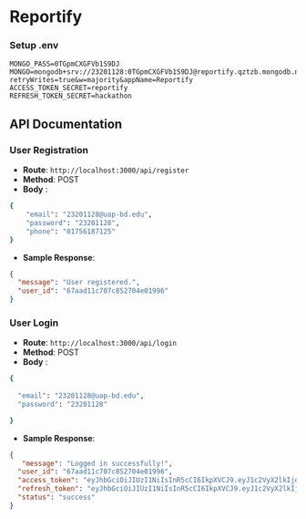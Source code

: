 # Reportify

### Setup .env

```
MONGO_PASS=0TGpmCXGFVb1S9DJ
MONGO=mongodb+srv://23201128:0TGpmCXGFVb1S9DJ@reportify.qztzb.mongodb.net/?retryWrites=true&w=majority&appName=Reportify
ACCESS_TOKEN_SECRET=reportify
REFRESH_TOKEN_SECRET=hackathon
```

## API Documentation

### User Registration

- **Route**: `http://localhost:3000/api/register`
- **Method**: POST
- **Body** :

```bash
{
    "email": "23201128@uap-bd.edu",
    "password": "23201128",
    "phone": "01756187125"
}
```

- **Sample Response**:

```json
{
  "message": "User registered.",
  "user_id": "67aad11c707c852704e01996"
}
```

### User Login

- **Route**: `http://localhost:3000/api/login`
- **Method**: POST
- **Body** :

```bash
{
 
  "email": "23201128@uap-bd.edu",
  "password": "23201128"

}
```

- **Sample Response**:

```json
{
   "message": "Logged in successfully!",
  "user_id": "67aad11c707c852704e01996",
  "access_token": "eyJhbGciOiJIUzI1NiIsInR5cCI6IkpXVCJ9.eyJ1c2VyX2lkIjoiNjdhYWQxMWM3MDdjODUyNzA0ZTAxOTk2IiwiZW1haWwiOiIyMzIwMTEyOEB1YXAtYmQuZWR1IiwiaWF0IjoxNzM5MjUzNTY4LCJleHAiOjE3Mzk4NTgzNjh9.3FtDHa-T9pzQmzti_6CzScQylowyzdaBOmX0PgCP4rM",
  "refresh_token": "eyJhbGciOiJIUzI1NiIsInR5cCI6IkpXVCJ9.eyJ1c2VyX2lkIjoiNjdhYWQxMWM3MDdjODUyNzA0ZTAxOTk2IiwiaWF0IjoxNzM5MjUzNTY4LCJleHAiOjE3NDE4NDU1Njh9.0V1HDBqAtAd1b3ZXVPFNU0Y2B_gdGRMPkZST58jpydA",
  "status": "success"
}
```
